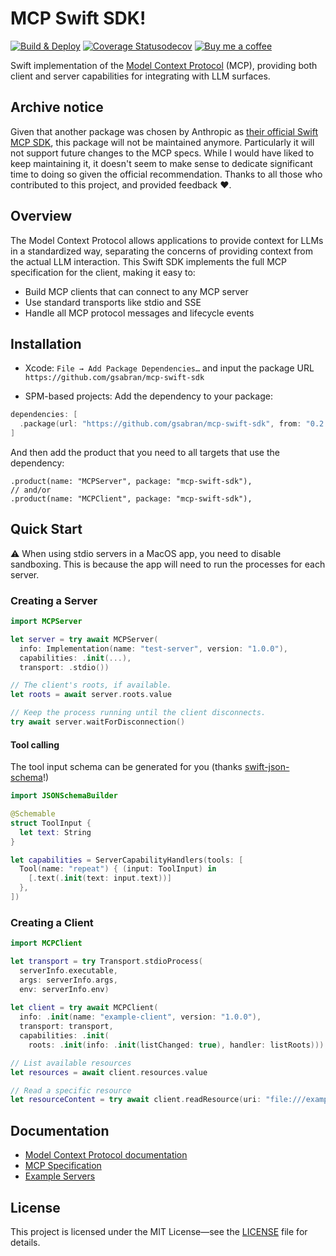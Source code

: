 # MCP Swift SDK!

[![Build & Deploy](https://github.com/gsabran/mcp-swift-sdk/actions/workflows/swift.yml/badge.svg)](https://github.com/gsabran/mcp-swift-sdk/actions/workflows/swift.yml)
[![Coverage Statusodecov](https://codecov.io/gh/gsabran/mcp-swift-sdk/graph/badge.svg?token=8QH4WQMLW7)](https://codecov.io/gh/gsabran/mcp-swift-sdk)
[![Buy me a coffee](https://img.shields.io/badge/Buy%20me%20a%20coffee-048754?logo=buymeacoffee)](https://buymeacoffee.com/gsabran)

Swift implementation of the [Model Context Protocol](https://modelcontextprotocol.io) (MCP), providing both client and server capabilities for integrating with LLM surfaces.

## Archive notice
Given that another package was chosen by Anthropic as [their official Swift MCP SDK](https://github.com/modelcontextprotocol/swift-sdk), this package will not be maintained anymore. Particularly it will not support future changes to the MCP specs.
While I would have liked to keep maintaining it, it doesn't seem to make sense to dedicate significant time to doing so given the official recommendation.
Thanks to all those who contributed to this project, and provided feedback ❤️.

## Overview

The Model Context Protocol allows applications to provide context for LLMs in a standardized way, separating the concerns of providing context from the actual LLM interaction. This Swift SDK implements the full MCP specification for the client, making it easy to:

- Build MCP clients that can connect to any MCP server
- Use standard transports like stdio and SSE
- Handle all MCP protocol messages and lifecycle events

## Installation

 - Xcode: `File → Add Package Dependencies…` and input the package URL `https://github.com/gsabran/mcp-swift-sdk`

 - SPM-based projects:
 Add the dependency to your package:
 ```swift
 dependencies: [
   .package(url: "https://github.com/gsabran/mcp-swift-sdk", from: "0.2.0")
 ]
```
And then add the product that you need to all targets that use the dependency:
```swiftx
.product(name: "MCPServer", package: "mcp-swift-sdk"),
// and/or
.product(name: "MCPClient", package: "mcp-swift-sdk"),
```

## Quick Start

⚠️ When using stdio servers in a MacOS app, you need to disable sandboxing. This is because the app will need to run the processes for each server.

### Creating a Server
```swift
import MCPServer

let server = try await MCPServer(
  info: Implementation(name: "test-server", version: "1.0.0"),
  capabilities: .init(...),
  transport: .stdio())

// The client's roots, if available.  
let roots = await server.roots.value

// Keep the process running until the client disconnects.
try await server.waitForDisconnection()
```

#### Tool calling
The tool input schema can be generated for you (thanks [swift-json-schema](https://github.com/ajevans99/swift-json-schema)!)

```swift
import JSONSchemaBuilder

@Schemable
struct ToolInput {
  let text: String
}

let capabilities = ServerCapabilityHandlers(tools: [
  Tool(name: "repeat") { (input: ToolInput) in
    [.text(.init(text: input.text))]
  },
])
```

### Creating a Client

```swift
import MCPClient

let transport = try Transport.stdioProcess(
  serverInfo.executable,
  args: serverInfo.args,
  env: serverInfo.env)
  
let client = try await MCPClient(
  info: .init(name: "example-client", version: "1.0.0"),
  transport: transport,
  capabilities: .init(
    roots: .init(info: .init(listChanged: true), handler: listRoots)))

// List available resources
let resources = await client.resources.value

// Read a specific resource
let resourceContent = try await client.readResource(uri: "file:///example.txt")
```

## Documentation

- [Model Context Protocol documentation](https://modelcontextprotocol.io)
- [MCP Specification](https://spec.modelcontextprotocol.io)
- [Example Servers](https://github.com/modelcontextprotocol/servers)

## License

This project is licensed under the MIT License—see the [LICENSE](LICENSE) file for details.
